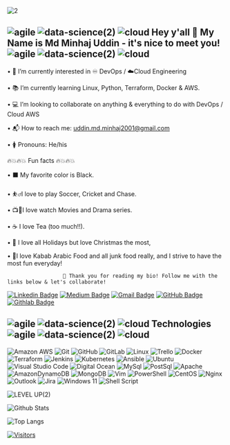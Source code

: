 

![2](https://user-images.githubusercontent.com/86624642/206302820-317bb90c-a45a-460f-bc03-63865a774f24.jpg)





       
## ![agile](https://user-images.githubusercontent.com/86624642/204691171-2ac8cf85-fec2-43da-a171-e16e3ff99610.png) ![data-science(2)](https://user-images.githubusercontent.com/86624642/204690893-ab0a64ea-d7c6-46c3-8ea2-cb4e0746e6a1.png) ![cloud](https://user-images.githubusercontent.com/86624642/204691021-eb7f8431-e850-4696-a02b-600e7f1f02f9.png) Hey y'all 👋 My Name is Md Minhaj Uddin - it's nice to meet you!![agile](https://user-images.githubusercontent.com/86624642/204691171-2ac8cf85-fec2-43da-a171-e16e3ff99610.png) ![data-science(2)](https://user-images.githubusercontent.com/86624642/204690893-ab0a64ea-d7c6-46c3-8ea2-cb4e0746e6a1.png) ![cloud](https://user-images.githubusercontent.com/86624642/204691021-eb7f8431-e850-4696-a02b-600e7f1f02f9.png)





•	👀 I’m currently interested in ♾️ DevOps / ☁️Cloud Engineering

•	📚 I’m currently learning Linux, Python, Terraform, Docker & AWS.

•	💻 I’m looking to collaborate on anything & everything to do with DevOps / Cloud AWS

•	📬 How to reach me: uddin.md.minhaj2001@gmail.com

•	🚺 Pronouns: He/his




🔥💥🔥💥 Fun facts 🔥💥🔥💥

•	⬛ My favorite color is Black.

•	⛹️‍♂️I love to play Soccer, Cricket and Chase.

•	📺🎥I love watch Movies and Drama series.

•	☕ I love Tea (too much!!).

•	🎄 I love all Holidays but love Christmas the most,

•	🍔I love Kabab Arabic Food and all junk food really, and I strive to have the most fun everyday!


                      💙 Thank you for reading my bio! Follow me with the links below & let's collaborate!



[![Linkedin Badge](https://img.shields.io/badge/Md%20M%20Uddin-blue?style=for-the-badge&logo=Linkedin&logoColor=white&link=https://www.linkedin.com/in/md-m-uddin-devops/)](https://www.linkedin.com/in/md-m-uddin-devops/)
[![Medium Badge](https://img.shields.io/badge/Md%20M%20Uddin-black?style=for-the-badge&logo=medium&logoColor=white&link=https://medium.com/@Md_M_Uddin)]( https://medium.com/@Md_M_Uddin)
[![Gmail Badge](https://img.shields.io/badge/-uddin.md.minhaj2001@gmail.com-c14438?style=for-the-badge&logo=Gmail&logoColor=white&link=mailto:uddin.md.minhaj2001@gmail.com)](mailto:uddin.md.minhaj2001@gmail.com)
[![GitHub Badge](https://img.shields.io/badge/-GitHub/Md%20M%20Uddin-black?style=for-the-badge&logo=github&logoColor=white/Md%20M%20Uddin-12100E?style=flat-square&logo=gitlab&logoColor=white&link=https://-github.com%20Md-M-Uddi)](https://github.com/Md-M-Uddi)
[![Githlab Badge](https://img.shields.io/badge/-Gitlab%20Md%20M%20Uddin-E44C30?style=for-the-badge&logo=gitlab&logoColor=white=gitlab&logoColor=white=gitlab&logoColor=white/Md%20M%20Uddin-12100E?style=flat-square&logo=gitlab&logoColor=white&link=https://gitlab/Md_M_Uddin)](https://gitlab.com/Md_M_Uddin)




## ![agile](https://user-images.githubusercontent.com/86624642/204691171-2ac8cf85-fec2-43da-a171-e16e3ff99610.png) ![data-science(2)](https://user-images.githubusercontent.com/86624642/204690893-ab0a64ea-d7c6-46c3-8ea2-cb4e0746e6a1.png) ![cloud](https://user-images.githubusercontent.com/86624642/204691021-eb7f8431-e850-4696-a02b-600e7f1f02f9.png)                                                                                                                                                                                     Technologies ![agile](https://user-images.githubusercontent.com/86624642/204691171-2ac8cf85-fec2-43da-a171-e16e3ff99610.png) ![data-science(2)](https://user-images.githubusercontent.com/86624642/204690893-ab0a64ea-d7c6-46c3-8ea2-cb4e0746e6a1.png) ![cloud](https://user-images.githubusercontent.com/86624642/204691021-eb7f8431-e850-4696-a02b-600e7f1f02f9.png)  



![Amazon AWS](https://img.shields.io/badge/Amazon_AWS-FF9900?style=for-the-badge&logo=amazonaws&logoColor=white)
![Git](https://img.shields.io/badge/-Git-black?style=for-the-badge&logo=git)
![GitHub](https://img.shields.io/badge/-GitHub-181717?style=for-the-badge&logo=github)
![GitLab](https://img.shields.io/badge/gitlab-%23181717.svg?style=for-the-badge&logo=gitlab&logoColor=white)
![Linux](https://img.shields.io/badge/Linux-FCC624?style=for-the-badge&logo=linux&logoColor=black)
![Trello](https://img.shields.io/badge/Trello-%23026AA7.svg?style=for-the-badge&logo=Trello&logoColor=white)
![Docker](https://img.shields.io/badge/docker-%230db7ed.svg?style=for-the-badge&logo=docker&logoColor=white)
![Terraform](https://img.shields.io/badge/terraform-%235835CC.svg?style=for-the-badge&logo=terraform&logoColor=white)
![Jenkins](https://img.shields.io/badge/jenkins-%232C5263.svg?style=for-the-badge&logo=jenkins&logoColor=white)
![Kubernetes](https://img.shields.io/badge/kubernetes-%23326ce5.svg?style=for-the-badge&logo=kubernetes&logoColor=white)
![Ansible](https://img.shields.io/badge/ansible-%231A1918.svg?style=for-the-badge&logo=ansible&logoColor=white)
![Ubuntu](https://img.shields.io/badge/Ubuntu-E95420?style=for-the-badge&logo=ubuntu&logoColor=white)
![Visual Studio Code](https://img.shields.io/badge/Visual%20Studio%20Code-0078d7.svg?style=for-the-badge&logo=visual-studio-code&logoColor=white)
![Digital Ocean](https://img.shields.io/badge/Digital_Ocean-0080FF?style=for-the-badge&logo=DigitalOcean&logoColor=white)
![MySql](https://img.shields.io/badge/MySQL-005C84?style=for-the-badge&logo=mysql&logoColor=white)
![PostSql](https://img.shields.io/badge/PostgreSQL-316192?style=for-the-badge&logo=postgresql&logoColor=white)
![Apache](https://img.shields.io/badge/Apache-D22128?style=for-the-badge&logo=Apache&logoColor=white)
![AmazonDynamoDB](https://img.shields.io/badge/Amazon%20DynamoDB-4053D6?style=for-the-badge&logo=Amazon%20DynamoDB&logoColor=white)
![MongoDB](https://img.shields.io/badge/MongoDB-%234ea94b.svg?style=for-the-badge&logo=mongodb&logoColor=white)
![Vim](https://img.shields.io/badge/VIM-%2311AB00.svg?style=for-the-badge&logo=vim&logoColor=white)
![PowerShell](https://img.shields.io/badge/PowerShell-%235391FE.svg?style=for-the-badge&logo=powershell&logoColor=white)
![CentOS](https://img.shields.io/badge/Cent%20OS-002260?style=for-the-badge&logo=centos&logoColor=F0F0F0)
![Nginx](https://img.shields.io/badge/nginx-%23009639.svg?style=for-the-badge&logo=nginx&logoColor=white)
![Outlook](https://img.shields.io/badge/Microsoft_Outlook-0078D4?style=for-the-badge&logo=microsoft-outlook&logoColor=white)
![Jira](https://img.shields.io/badge/jira-%230A0FFF.svg?style=for-the-badge&logo=jira&logoColor=white)
![Windows 11](https://img.shields.io/badge/Windows%2011-%230079d5.svg?style=for-the-badge&logo=Windows%2011&logoColor=white)
![Shell Script](https://img.shields.io/badge/shell_script-%23121011.svg?style=for-the-badge&logo=gnu-bash&logoColor=white)

![LEVEL UP(2)](https://user-images.githubusercontent.com/86624642/205420807-1d0fd7f7-d505-4148-9e5a-d496457a1bbb.jpg)


![Github Stats](https://github-readme-stats.vercel.app/api?username=Md-M-Uddi&count_private=true&show_icons=true&include_all_commits=true&theme=highcontrast)

![Top Langs](https://github-readme-stats.vercel.app/api/top-langs/?username=Md-M-Uddi&hide=TeX&layout=compact&theme=highcontrast)


[![Visitors](https://api.visitorbadge.io/api/visitors?path=Md-M-Uddi%2FMd-M-Uddi&label=VISITORS&countColor&theme&for-the-badge&logo=highcontrast)](https://visitorbadge.io/status?path=Md-M-Uddi%2Md-M-Uddi)


